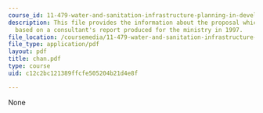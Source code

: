 ```yaml
---
course_id: 11-479-water-and-sanitation-infrastructure-planning-in-developing-countries-spring-2005
description: This file provides the information about the proposal which is primarily
  based on a consultant's report produced for the ministry in 1997.
file_location: /coursemedia/11-479-water-and-sanitation-infrastructure-planning-in-developing-countries-spring-2005/c12c2bc121389ffcfe505204b21d4e8f_chan.pdf
file_type: application/pdf
layout: pdf
title: chan.pdf
type: course
uid: c12c2bc121389ffcfe505204b21d4e8f

---
```

None